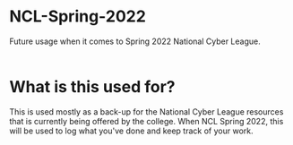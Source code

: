 # NCL-Spring-2022
Future usage when it comes to Spring 2022 National Cyber League.<br><br>

# What is this used for?

This is used mostly as a back-up for the National Cyber League resources that is currently being offered by the college. When NCL Spring 2022, this will be used to log what you've done and keep track of your work.
